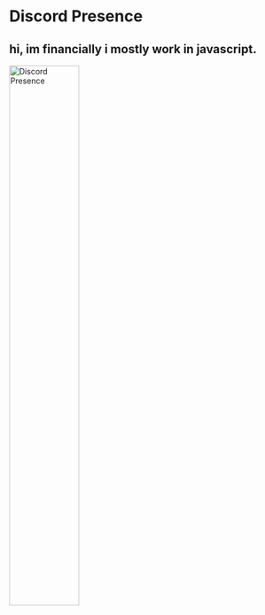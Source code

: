 # Discord Presence

## hi, im financially i mostly work in javascript.
<a href="https://discord.com/users/289306914553331712" target="_blank">
	<img width="50%" align="center" alt="Discord Presence" src="https://lanyard.cnrad.dev/api/289306914553331712?bg=1f1f1f&borderRadius=5px">
</a>
